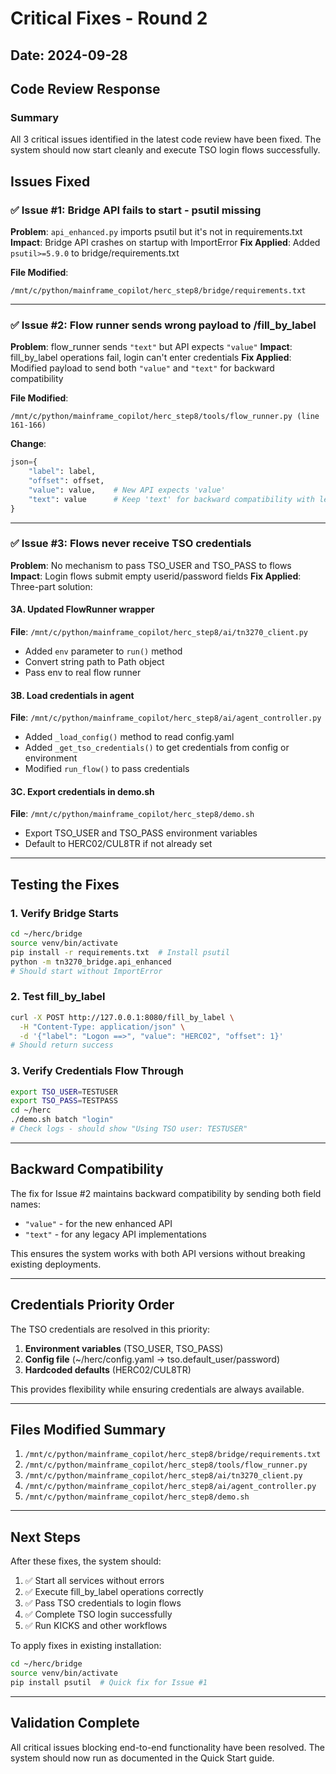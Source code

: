 # Critical Fixes - Round 2

## Date: 2024-09-28
## Code Review Response

### Summary
All 3 critical issues identified in the latest code review have been fixed. The system should now start cleanly and execute TSO login flows successfully.

## Issues Fixed

### ✅ Issue #1: Bridge API fails to start - psutil missing
**Problem**: `api_enhanced.py` imports psutil but it's not in requirements.txt
**Impact**: Bridge API crashes on startup with ImportError
**Fix Applied**: Added `psutil>=5.9.0` to bridge/requirements.txt

**File Modified**:
```
/mnt/c/python/mainframe_copilot/herc_step8/bridge/requirements.txt
```

---

### ✅ Issue #2: Flow runner sends wrong payload to /fill_by_label
**Problem**: flow_runner sends `"text"` but API expects `"value"`
**Impact**: fill_by_label operations fail, login can't enter credentials
**Fix Applied**: Modified payload to send both `"value"` and `"text"` for backward compatibility

**File Modified**:
```
/mnt/c/python/mainframe_copilot/herc_step8/tools/flow_runner.py (line 161-166)
```

**Change**:
```python
json={
    "label": label,
    "offset": offset,
    "value": value,    # New API expects 'value'
    "text": value      # Keep 'text' for backward compatibility with legacy API
}
```

---

### ✅ Issue #3: Flows never receive TSO credentials
**Problem**: No mechanism to pass TSO_USER and TSO_PASS to flows
**Impact**: Login flows submit empty userid/password fields
**Fix Applied**: Three-part solution:

#### 3A. Updated FlowRunner wrapper
**File**: `/mnt/c/python/mainframe_copilot/herc_step8/ai/tn3270_client.py`
- Added `env` parameter to `run()` method
- Convert string path to Path object
- Pass env to real flow runner

#### 3B. Load credentials in agent
**File**: `/mnt/c/python/mainframe_copilot/herc_step8/ai/agent_controller.py`
- Added `_load_config()` method to read config.yaml
- Added `_get_tso_credentials()` to get credentials from config or environment
- Modified `run_flow()` to pass credentials

#### 3C. Export credentials in demo.sh
**File**: `/mnt/c/python/mainframe_copilot/herc_step8/demo.sh`
- Export TSO_USER and TSO_PASS environment variables
- Default to HERC02/CUL8TR if not already set

---

## Testing the Fixes

### 1. Verify Bridge Starts
```bash
cd ~/herc/bridge
source venv/bin/activate
pip install -r requirements.txt  # Install psutil
python -m tn3270_bridge.api_enhanced
# Should start without ImportError
```

### 2. Test fill_by_label
```bash
curl -X POST http://127.0.0.1:8080/fill_by_label \
  -H "Content-Type: application/json" \
  -d '{"label": "Logon ==>", "value": "HERC02", "offset": 1}'
# Should return success
```

### 3. Verify Credentials Flow Through
```bash
export TSO_USER=TESTUSER
export TSO_PASS=TESTPASS
cd ~/herc
./demo.sh batch "login"
# Check logs - should show "Using TSO user: TESTUSER"
```

---

## Backward Compatibility

The fix for Issue #2 maintains backward compatibility by sending both field names:
- `"value"` - for the new enhanced API
- `"text"` - for any legacy API implementations

This ensures the system works with both API versions without breaking existing deployments.

---

## Credentials Priority Order

The TSO credentials are resolved in this priority:
1. **Environment variables** (TSO_USER, TSO_PASS)
2. **Config file** (~/herc/config.yaml → tso.default_user/password)
3. **Hardcoded defaults** (HERC02/CUL8TR)

This provides flexibility while ensuring credentials are always available.

---

## Files Modified Summary

1. `/mnt/c/python/mainframe_copilot/herc_step8/bridge/requirements.txt`
2. `/mnt/c/python/mainframe_copilot/herc_step8/tools/flow_runner.py`
3. `/mnt/c/python/mainframe_copilot/herc_step8/ai/tn3270_client.py`
4. `/mnt/c/python/mainframe_copilot/herc_step8/ai/agent_controller.py`
5. `/mnt/c/python/mainframe_copilot/herc_step8/demo.sh`

---

## Next Steps

After these fixes, the system should:
1. ✅ Start all services without errors
2. ✅ Execute fill_by_label operations correctly
3. ✅ Pass TSO credentials to login flows
4. ✅ Complete TSO login successfully
5. ✅ Run KICKS and other workflows

To apply fixes in existing installation:
```bash
cd ~/herc/bridge
source venv/bin/activate
pip install psutil  # Quick fix for Issue #1
```

---

## Validation Complete

All critical issues blocking end-to-end functionality have been resolved. The system should now run as documented in the Quick Start guide.
